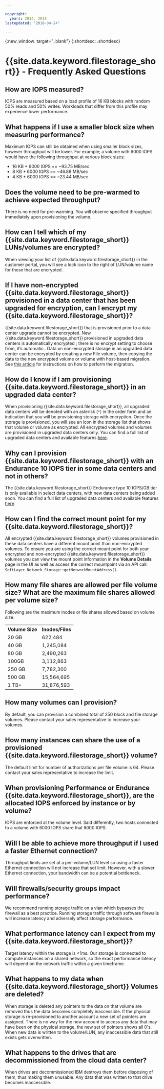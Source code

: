 ```yaml
---

copyright:
  years: 2014, 2018
lastupdated: "2018-04-24"

---
```

{:new_window: target="_blank"}
{:shortdesc: .shortdesc}

# {{site.data.keyword.filestorage_short}} - Frequently Asked Questions

## How are IOPS measured?

IOPS are measured based on a load profile of 16 KB blocks with random 50% reads and 50% writes. Workloads that differ from this profile may experience lower performance.

## What happens if I use a smaller block size when measuring performance?

Maximum IOPS can still be obtained when using smaller block sizes, however throughput will be lower. For example; a volume with 6000 IOPS would have the following throughput at various block sizes:

- 16 KB * 6000 IOPS == ~93.75 MB/sec
- 8 KB * 6000 IOPS == ~46.88 MB/sec
- 4 KB * 6000 IOPS == ~23.44 MB/sec


## Does the volume need to be pre-warmed to achieve expected throughput?

There is no need for pre-warming. You will observe specified throughput immediately upon provisioning the volume.

## How can I tell which of my {{site.data.keyword.filestorage_short}} LUNs/volumes are encrypted?

When viewing your list of {{site.data.keyword.filestorage_short}} in the customer portal, you will see a lock icon to the right of LUN/volume name for those that are encrypted.

## If I have non-encrypted {{site.data.keyword.filestorage_short}} provisioned in a data center that has been upgraded for encryption, can I encrypt my {{site.data.keyword.filestorage_short}}?

{{site.data.keyword.filestorage_short}} that is provisioned prior to a data center upgrade cannot be encrypted. New {{site.data.keyword.filestorage_short}} provisioned in upgraded data centers is automatically encrypted ; there is no encrypt setting to choose from, it’s automatic.. Data on non-encrypted storage in an upgraded data center can be encrypted by creating a new File volume, then copying the data to the new encrypted volume or volume with host-based migration. See [this article](/docs/infrastructure/FileStorage/migrate-file-storage-encrypted-file-storage.html) for instructions on how to perform the migration.

## How do I know if I am provisioning {{site.data.keyword.filestorage_short}} in an upgraded data center?

When provisioning {{site.data.keyword.filestorage_short}}, all upgraded data centers will be denoted with an asterisk (`*`) in the order form and an indication that you will be provisioning storage with encryption. Once the storage is provisioned, you will see an icon in the storage list that shows that volume or volume as encrypted. All encrypted volumes and volumes are provisioned in upgraded data centers only. You can find a full list of upgraded data centers and available features [here](/docs//infrastructure/BlockStorage/new-ibm-block-and-file-storage-location-and-features.html).

## Why can I provision {{site.data.keyword.filestorage_short}} with an Endurance 10 IOPS tier in some data centers and not in others?

The {{site.data.keyword.filestorage_short}} Endurance type 10 IOPS/GB tier is only available in select data centers, with new data centers being added soon.  You can find a full list of upgraded data centers and available features [here](/docs//infrastructure/BlockStorage/new-ibm-block-and-file-storage-location-and-features.html).

## How can I find the correct mount point for my {{site.data.keyword.filestorage_short}}?

All encrypted {{site.data.keyword.filestorage_short}} volumes provisioned in these data centers have a different mount point than non-encrypted volumes. To ensure you are using the correct mount point for both your encrypted and non-encrypted {{site.data.keyword.filestorage_short}} volumes you can view the mount point information in the **Volume Details** page in the UI as well as access the correct mountpoint via an API call:  `SoftLayer_Network_Storage::getNetworkMountAddress()`.

## How many file shares are allowed per file volume size? What are the maximum file shares allowed per volume size?
Following are the maximum inodes or file shares allowed based on volume size:

<table>
        <tbody>
          <tr>
            <th>Volume Size</th>
            <th>Inodes/Files</th>
          </tr>
          <tr>
            <td>20 GB </td>
            <td>622,484</td>
          </tr>
          <tr>
            <td>40 GB </td>
            <td>1,245,084</td>
          </tr>          
          <tr>
            <td>80 GB</td>
            <td>2,490,263</td>
          </tr>          
          <tr>
            <td>100GB</td>
            <td>3,112,863</td>
          </tr>          
          <tr>
            <td>250 GB</td>
            <td>7,782,300</td>
          </tr>          
          <tr>
            <td>500 GB</td>
            <td>15,564,695</td>
          </tr>
          <tr>
            <td>1 TB+</td>
            <td>31,876,593</td>
          </tr>
        </tbody>
</table>

## How many volumes can I provision?

By default, you can provision a combined total of 250 block and file storage volumes.  Please contact your sales representative to increase your volumes.

## How many instances can share the use of a provisioned {{site.data.keyword.filestorage_short}} volume?

The default limit for number of authorizations per file volume is 64. Please contact your sales representative to increase the limit.

## When provisioning Performance or Endurance {{site.data.keyword.filestorage_short}}, are the allocated IOPS enforced by instance or by volume?

IOPS are enforced at the volume level. Said differently, two hosts connected to a volume with 6000 IOPS share that 6000 IOPS.

## Will I be able to achieve more throughput if I used a faster Ethernet connection?

Throughput limits are set at a per-volume/LUN level so using a faster Ethernet connection will not increase that set limit. However, with a slower Ethernet connection, your bandwidth can be a potential bottleneck.

## Will firewalls/security groups impact performance?

We recommend running storage traffic on a vlan which bypasses the firewall as a best practice. Running storage traffic through software firewalls will increase latency and adversely affect storage performance.

## What performance latency can I expect from my {{site.data.keyword.filestorage_short}}?   

Target latency within the storage is <1ms. Our storage is connected to compute instances on a shared network, so the exact performance latency will depend on the network traffic within a given timeframe.

## What happens to my data when {{site.data.keyword.filestorage_short}} Volumes are deleted?

When storage is deleted any pointers to the data on that volume are removed thus the data becomes completely inaccessible. If the physical storage is re-provisioned to another account a new set of pointers are assigned. There is no way for the new account to access any data that may have been on the physical storage, the new set of pointers shows all 0's. When new data is written to the volume/LUN, any inaccessible data that still exists gets overwritten. 

## What happens to the drives that are decommissioned from the cloud data center?

When drives are decommissioned IBM destroys them before disposing of them, thus making them unusable. Any data that was written to that drive becomes inaccessible.

